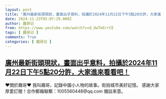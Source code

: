 ```yaml
---
layout: post
title: "廣州最新街頭現狀，畫面出乎意料，拍攝於2024年11月22日下午5點20分許，大家進來看看吧！"
date: 2024-11-23T05:07:29.000Z
author: 趣哥记
from: https://www.youtube.com/watch?v=d_UwTmXrrCE
tags: [ 趣哥记 ]
comments: True
categories: [ 趣哥记 ]
---
```

<!--1732338449000-->
[廣州最新街頭現狀，畫面出乎意料，拍攝於2024年11月22日下午5點20分許，大家進來看看吧！](https://www.youtube.com/watch?v=d_UwTmXrrCE)
------

<div>
♥關於趣哥♥  我叫趣哥，記錄中國小人物的故事。街拍城市美好記憶。  感謝大家厚愛訂閱！合作郵箱聯繫：1005560448@qq.com 備註來意。
</div>
